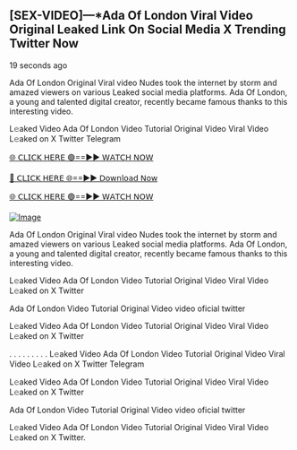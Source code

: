 ## [SEX-VIDEO]—*Ada Of London Viral Video Original Leaked Link On Social Media X Trending Twitter Now
19 seconds ago

Ada Of London Original Viral video Nudes took the internet by storm and amazed viewers on various Leaked social media platforms. Ada Of London, a young and talented digital creator, recently became famous thanks to this interesting video.

L𝚎aked Video Ada Of London Video Tutorial Original Video Viral Video L𝚎aked on X Twitter Telegram

[🌐 𝖢𝖫𝖨𝖢𝖪 𝖧𝖤𝖱𝖤 🟢==►► 𝖶𝖠𝖳𝖢𝖧 𝖭𝖮𝖶](https://3-tanei-pinik.blogspot.com/2025/02/viral-video.html)

[🔴 𝖢𝖫𝖨𝖢𝖪 𝖧𝖤𝖱𝖤 🌐==►► 𝖣𝗈𝗐𝗇𝗅𝗈𝖺𝖽 𝖭𝗈𝗐](https://3-tanei-pinik.blogspot.com/2025/02/viral-video.html)

[🌐 𝖢𝖫𝖨𝖢𝖪 𝖧𝖤𝖱𝖤 🟢==►► 𝖶𝖠𝖳𝖢𝖧 𝖭𝖮𝖶](https://3-tanei-pinik.blogspot.com/2025/02/viral-video.html)

[![Image](https://github.com/user-attachments/assets/ff3b7bd4-415c-4ca3-a6c8-b1f096193c29)](https://3-tanei-pinik.blogspot.com/2025/02/viral-video.html)

Ada Of London Original Viral video Nudes took the internet by storm and amazed viewers on various Leaked social media platforms. Ada Of London, a young and talented digital creator, recently became famous thanks to this interesting video.

L𝚎aked Video Ada Of London Video Tutorial Original Video Viral Video L𝚎aked on X Twitter

Ada Of London Video Tutorial Original Video video oficial twitter

L𝚎aked Video Ada Of London Video Tutorial Original Video Viral Video L𝚎aked on X Twitter

. . . . . . . . . L𝚎aked Video Ada Of London Video Tutorial Original Video Viral Video L𝚎aked on X Twitter Telegram

L𝚎aked Video Ada Of London Video Tutorial Original Video Viral Video L𝚎aked on X Twitter

Ada Of London Video Tutorial Original Video video oficial twitter

L𝚎aked Video Ada Of London Video Tutorial Original Video Viral Video L𝚎aked on X Twitter.

